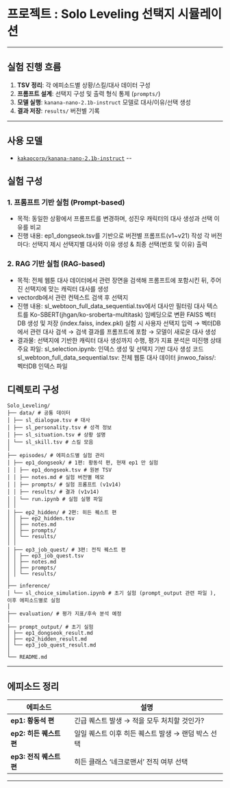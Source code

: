 
# 프로젝트 : Solo Leveling 선택지 시뮬레이션
---

##  실험 진행 흐름

1. **TSV 정리**: 각 에피소드별 상황/스킬/대사 데이터 구성
2. **프롬프트 설계**: 선택지 구성 및 출력 형식 통제 (`prompts/`)
3. **모델 실행**: `kanana-nano-2.1b-instruct` 모델로 대사/이유/선택 생성
4. **결과 저장**: `results/` 버전별 기록


---
## 사용 모델
- [`kakaocorp/kanana-nano-2.1b-instruct`](https://huggingface.co/kakaocorp/kanana-nano-2.1b-instruct)
--

## 실험 구성
### 1. 프롬프트 기반 실험 (Prompt-based)
- 목적: 동일한 상황에서 프롬프트를 변경하며, 성진우 캐릭터의 대사 생성과 선택 이유를 비교
- 진행 내용:
ep1_dongseok.tsv를 기반으로 버전별 프롬프트(v1~v21) 작성
각 버전마다: 선택지 제시 선택지별 대사와 이유 생성 & 최종 선택(번호 및 이유) 출력

### 2. RAG 기반 실험 (RAG-based)
- 목적: 전체 웹툰 대사 데이터에서 관련 장면을 검색해 프롬프트에 포함시킨 뒤, 주어진 선택지에 맞는 캐릭터 대사를 생성
- vectordb에서 관련 컨텍스트 검색 후 선택지
- 진행 내용:
sl_webtoon_full_data_sequential.tsv에서 대사만 필터링
대사 텍스트를 Ko-SBERT(jhgan/ko-sroberta-multitask) 임베딩으로 변환
FAISS 벡터DB 생성 및 저장 (index.faiss, index.pkl)
실험 시 사용자 선택지 입력 → 벡터DB에서 관련 대사 검색 → 검색 결과를 프롬프트에 포함 → 모델이 새로운 대사 생성
- 결과물:
선택지에 기반한 캐릭터 대사 생성까지 수행,  평가 지표 분석은 미진행 상태
주요 파일:
sl_selection.ipynb: 인덱스 생성 및 선택지 기반 대사 생성 코드
sl_webtoon_full_data_sequential.tsv: 전체 웹툰 대사 데이터
jinwoo_faiss/: 벡터DB 인덱스 파일

##  디렉토리 구성

```
Solo_Leveling/
├── data/ # 공통 데이터
│ ├── sl_dialogue.tsv # 대사
│ ├── sl_personality.tsv # 성격 정보
│ ├── sl_situation.tsv # 상황 설명
│ └── sl_skill.tsv # 스킬 모음
│
├── episodes/ # 에피소드별 실험 관리
│ ├── ep1_dongseok/ # 1편: 황동석 편, 현재 ep1 만 실험 
│ │ ├── ep1_dongseok.tsv # 원본 TSV
│ │ ├── notes.md # 실험 버전별 메모
│ │ ├── prompts/ # 실험 프롬프트 (v1v14)
│ │ ├── results/ # 결과 (v1v14)
│ │ └── run.ipynb # 실험 실행 파일
│ │
│ ├── ep2_hidden/ # 2편: 히든 퀘스트 편 
│ │ ├── ep2_hidden.tsv
│ │ ├── notes.md
│ │ ├── prompts/
│ │ └── results/
│ │
│ ├── ep3_job_quest/ # 3편: 전직 퀘스트 편
│ │ ├── ep3_job_quest.tsv
│ │ ├── notes.md
│ │ ├── prompts/
│ │ └── results/
│
├── inference/
│ └── sl_choice_simulation.ipynb # 초기 실험 (prompt_output 관련 파일 ), 이후 에피소드별로 실험
│
├── evaluation/ # 평가 지표/후속 분석 예정
│
├── prompt_output/ # 초기 실험 
│ ├── ep1_dongseok_result.md
│ ├── ep2_hidden_result.md
│ └── ep3_job_quest_result.md
│
└── README.md

```

---

## 에피소드 정리

| 에피소드 | 설명 |
|----------|------|
| **ep1: 황동석 편** | 긴급 퀘스트 발생 → 적을 모두 처치할 것인가? |
| **ep2: 히든 퀘스트 편** | 일일 퀘스트 이후 히든 퀘스트 발생 → 랜덤 박스 선택 |
| **ep3: 전직 퀘스트 편** | 히든 클래스 ‘네크로맨서’ 전직 여부 선택 |

---

